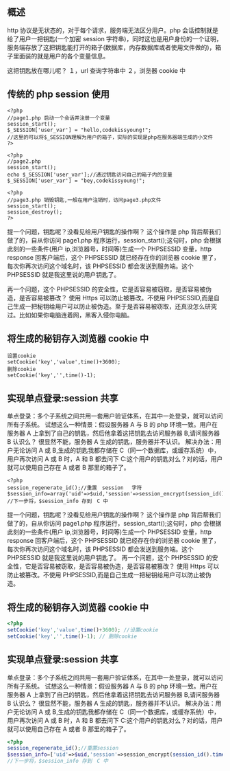 ## 概述

http 协议是无状态的，对于每个请求，服务端无法区分用户。php 会话控制就是给了用户一把钥匙(一个加密 session 字符串)，同时这也是用户身份的一个证明，服务端存放了这把钥匙能打开的箱子(数据库，内存数据库或者使用文件做的)，箱子里面装的就是用户的各个变量信息。

这把钥匙放在哪儿呢？
１，url 查询字符串中
２，浏览器 cookie 中

## 传统的 php session 使用

```
<?php
//page1.php 启动一个会话并注册一个变量
session_start();
$_SESSION['user_var'] = "hello,codekissyoung!";
//这里的可以将$_SESSION理解为用户的箱子，实际的实现是php在服务器端生成的小文件
?>
```

```
<?php
//page2.php
session_start();
echo $_SESSION['user_var'];//通过钥匙访问自己的箱子内的变量
$_SESSION['user_var'] = "bey,codekissyoung!";
```

```
<?php
//page3.php 销毁钥匙,一般在用户注销时，访问page3.php文件
session_start();
session_destroy();
?>
```

提一个问题，钥匙呢？没看见给用户钥匙的操作啊？
这个操作是 php 背后帮我们做了的，自从你访问 page1.php 程序运行，session_start();这句时，php 会根据此刻的一些条件(用户 ip,浏览器号，时间等)生成一个 PHPSESSID 变量，http response 回客户端后，这个 PHPSESSID 就已经存在你的浏览器 cookie 里了，每次你再次访问这个域名时，该 PHPSESSID 都会发送到服务端。这个 PHPSESSID 就是我这里说的用户钥匙了。

再一个问题，这个 PHPSESSID 的安全性，它是否容易被窃取，是否容易被伪造，是否容易被篡改？
使用 Https 可以防止被篡改。不使用 PHPSESSID,而是自己生成一把秘钥给用户可以防止被伪造。至于是否容易被窃取，还真没怎么研究过。比如如果你电脑连着网，黑客入侵你电脑。

## 将生成的秘钥存入浏览器 cookie 中

```
设置cookie
setCookie('key','value',time()+3600);
删除cookie
setCookie('key','',time()-1);
```

## 实现单点登录:session 共享

单点登录：多个子系统之间共用一套用户验证体系，在其中一处登录，就可以访问所有子系统。
试想这么一种情景：假设服务器 A 与 B 的 php 环境一致。用户在 服务器 A 上拿到了自己的钥匙，然后他拿着这把钥匙去访问服务器 B,请问服务器 B 认识么？
很显然不能，服务器 A 生成的钥匙，服务器并不认识。
解决办法：用户无论访问 A 或 B,生成的钥匙我都存储在 C（同一个数据库，或缓存系统）中，用户再次访问 A 或 B 时，A 和 B 都去问下 C:这个用户的钥匙对么？对的话，用户就可以使用自己存在 A 或者 B 那里的箱子了。

```
<?php
session_regenerate_id();//重置　session 　字符
$session_info=array('uid'=>$uid,'session'=>session_encrypt(session_id().time()));
//下一步将，$session_info 存到　C 中
```

提一个问题，钥匙呢？没看见给用户钥匙的操作啊？
这个操作是 php 背后帮我们做了的，自从你访问 page1.php 程序运行，session_start();这句时，php 会根据此刻的一些条件(用户 ip,浏览器号，时间等)生成一个 PHPSESSID 变量，http response 回客户端后，这个 PHPSESSID 就已经存在你的浏览器 cookie 里了，每次你再次访问这个域名时，该 PHPSESSID 都会发送到服务端。这个 PHPSESSID 就是我这里说的用户钥匙了。
再一个问题，这个 PHPSESSID 的安全性，它是否容易被窃取，是否容易被伪造，是否容易被篡改？
使用 Https 可以防止被篡改。不使用 PHPSESSID,而是自己生成一把秘钥给用户可以防止被伪造。

## 将生成的秘钥存入浏览器 cookie 中

```php
<?php
setCookie('key','value',time()+3600); //设置cookie
setCookie('key','',time()-1); // 删除cookie
```

## 实现单点登录:session 共享

单点登录：多个子系统之间共用一套用户验证体系，在其中一处登录，就可以访问所有子系统。
试想这么一种情景：假设服务器 A 与 B 的 php 环境一致。用户在 服务器 A 上拿到了自己的钥匙，然后他拿着这把钥匙去访问服务器 B,请问服务器 B 认识么？
很显然不能，服务器 A 生成的钥匙，服务器并不认识。
解决办法：用户无论访问 A 或 B,生成的钥匙我都存储在 C（同一个数据库，或缓存系统）中，用户再次访问 A 或 B 时，A 和 B 都去问下 C:这个用户的钥匙对么？对的话，用户就可以使用自己存在 A 或者 B 那里的箱子了。

```php
<?php
session_regenerate_id();//重置session
$session_info=['uid'=>$uid,'session'=>session_encrypt(session_id().time())];
//下一步将，$session_info 存到　C 中
```
